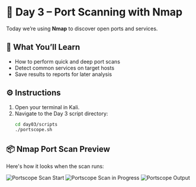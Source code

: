 # 🔎 Day 3 – Port Scanning with Nmap

Today we’re using **Nmap** to discover open ports and services.

## 🧠 What You’ll Learn
- How to perform quick and deep port scans
- Detect common services on target hosts
- Save results to reports for later analysis

## ⚙️ Instructions

1. Open your terminal in Kali.
2. Navigate to the Day 3 script directory:
   ```bash
   cd day03/scripts
   ./portscope.sh

## 📦 Nmap Port Scan Preview

Here's how it looks when the scan runs:

![Portscope Scan Start](portscope.png)
![Portscope Scan in Progress](portscope_scan_complete.png)
![Portscope Output](portscope_complete.png)
